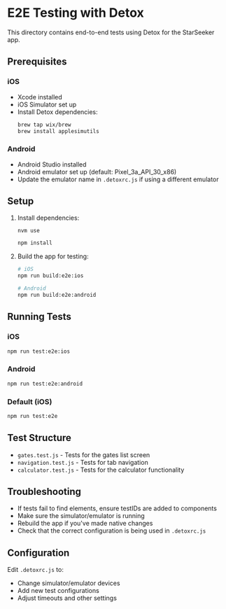 # E2E Testing with Detox

This directory contains end-to-end tests using Detox for the StarSeeker app.

## Prerequisites

### iOS

- Xcode installed
- iOS Simulator set up
- Install Detox dependencies:
  ```bash
  brew tap wix/brew
  brew install applesimutils
  ```

### Android

- Android Studio installed
- Android emulator set up (default: Pixel_3a_API_30_x86)
- Update the emulator name in `.detoxrc.js` if using a different emulator

## Setup

1. Install dependencies:

   ```
   nvm use
   ```

   ```bash
   npm install
   ```

2. Build the app for testing:

   ```bash
   # iOS
   npm run build:e2e:ios

   # Android
   npm run build:e2e:android
   ```

## Running Tests

### iOS

```bash
npm run test:e2e:ios
```

### Android

```bash
npm run test:e2e:android
```

### Default (iOS)

```bash
npm run test:e2e
```

## Test Structure

- `gates.test.js` - Tests for the gates list screen
- `navigation.test.js` - Tests for tab navigation
- `calculator.test.js` - Tests for the calculator functionality

## Troubleshooting

- If tests fail to find elements, ensure testIDs are added to components
- Make sure the simulator/emulator is running
- Rebuild the app if you've made native changes
- Check that the correct configuration is being used in `.detoxrc.js`

## Configuration

Edit `.detoxrc.js` to:

- Change simulator/emulator devices
- Add new test configurations
- Adjust timeouts and other settings
